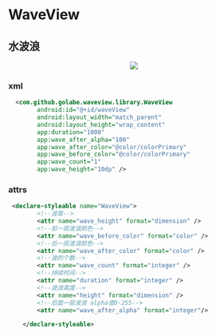 # WaveView
## 水波浪

<div align="center"><image src="https://github.com/Golabe/WaveView/blob/master/gifs/a.gif?raw=true" with="300"/> </div>

### xml

```xml
  <com.github.golabe.waveview.library.WaveView
        android:id="@+id/waveView"
        android:layout_width="match_parent"
        android:layout_height="wrap_content"
        app:duration="1000"
        app:wave_after_alpha="100"
        app:wave_after_color="@color/colorPrimary"
        app:wave_before_color="@color/colorPrimary"
        app:wave_count="1"
        app:wave_height="10dp" />
```
### attrs

```xml
 <declare-styleable name="WaveView">
        <!--波高-->
        <attr name="wave_height" format="dimension" />
        <!--前一层波浪颜色-->
        <attr name="wave_before_color" format="color" />
        <!--后一层波浪颜色-->
        <attr name="wave_after_color" format="color" />
        <!--波的个数-->
        <attr name="wave_count" format="integer" />
        <!--持续时间-->
        <attr name="duration" format="integer" />
        <!--波浪高度-->
        <attr name="height" format="dimension" />
        <!--后面一层波浪 alpha值0-255-->
        <attr name="wave_after_alpha" format="integer"/>

    </declare-styleable>
```
